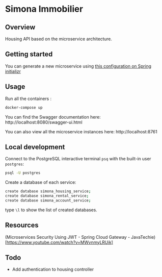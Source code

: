 # Simona Immobilier

## Overview

Housing API based on the microservice architecture.

## Getting started

You can generate a new microservice using [this configuration on Spring initializr](https://start.spring.io/#!type=maven-project&language=java&platformVersion=2.7.10&packaging=jar&jvmVersion=11&groupId=com.simonaimmobilier.rental&artifactId=rental-service&name=rental-service&description=Rental%20service&packageName=com.simona.rental&dependencies=web,data-jpa,postgresql)

## Usage

Run all the containers :

```bash
docker-compose up
```

You can find the Swagger documentation here: http://localhost:8080/swagger-ui.html

You can also view all the microservice instances here: http://localhost:8761

## Local development

Connect to the PostgreSQL interactive terminal `psq` with the built-in user `postgres`:

```bash
psql -U postgres
```

Create a database of each service:

```bash
create database simona_housing_service;
create database simona_rental_service;
create database simona_account_service;
```

type `\l` to show the list of created databases.

## Resources

(Microservices Security Using JWT - Spring Cloud Gateway - JavaTechie)[https://www.youtube.com/watch?v=MWvnmyLRUik]

## Todo

- Add authentication to housing controller